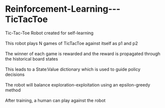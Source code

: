 # Reinforcement-Learning---TicTacToe
Tic-Tac-Toe Robot created for self-learning<br><br>
This robot plays N games of TicTacToe against itself as p1 and p2<br><br>
The winner of each game is rewarded and the reward is propagated through the historical board states<br><br>
This leads to a State:Value dictionary which is used to guide policy decisions<br><br>
The robot will balance exploration-exploitation using an epsilon-greedy method<br><br>
After training, a human can play against the robot<br><br>



